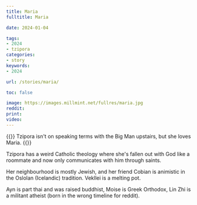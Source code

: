 ```yaml
---
title: Maria
fulltitle: Maria

date: 2024-01-04

tags:
- 2024
- tzipora
categories:
- story
keywords:
- 2024

url: /stories/maria/

toc: false

image: https://images.millmint.net/fullres/maria.jpg
reddit:
print:
video:
---
```

{{<hint caption>}}
Tzipora isn't on speaking terms with the Big Man upstairs, but she loves Maria.
{{</hint>}}

Tzipora has a weird Catholic theology where she's fallen out with God like a roommate and now only communicates with him through saints.

Her neighbourhood is mostly Jewish, and her friend Cobian is animistic in the Oslolan (Icelandic) tradition. Vekllei is a melting pot.

Ayn is part thai and was raised buddhist, Moise is Greek Orthodox, Lin Zhi is a militant atheist (born in the wrong timeline for reddit).